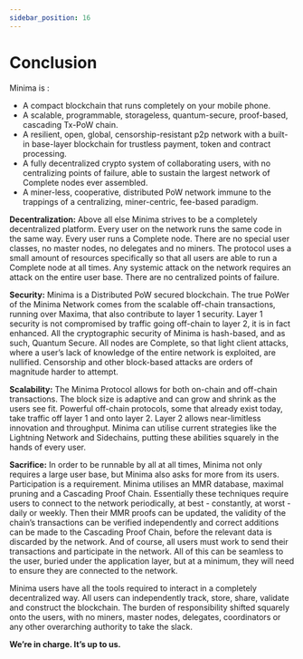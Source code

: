 ```yaml
---
sidebar_position: 16
---
```


# Conclusion

Minima is :
 
- A compact blockchain that runs completely on your mobile phone.
- A scalable, programmable, storageless, quantum-secure, proof-based, cascading Tx-PoW chain.
- A resilient, open, global, censorship-resistant p2p network with a built-in base-layer blockchain for trustless payment, token and contract processing.
- A fully decentralized crypto system of collaborating users, with no centralizing points of failure, able to sustain the largest network of Complete nodes ever assembled.
- A miner-less, cooperative, distributed PoW network immune to the trappings of a centralizing, miner-centric, fee-based paradigm.
 
**Decentralization:** Above all else Minima strives to be a completely decentralized platform. Every user on the network runs the same code in the same way. Every user runs a Complete node. There are no special user classes, no master nodes, no delegates and no miners. The protocol uses a small amount of resources specifically so that all users are able to run a Complete node at all times. Any systemic attack on the network requires an attack on the entire user base. There are no centralized points of failure. 
 
**Security:** Minima is a Distributed PoW secured blockchain. The true PoWer of the Minima Network comes from the scalable off-chain transactions, running over Maxima, that also contribute to layer 1 security. Layer 1 security is not compromised by traffic going off-chain to layer 2, it is in fact enhanced. All the cryptographic security of Minima is hash-based, and as such, Quantum Secure. All nodes are Complete, so that light client attacks, where a user’s lack of knowledge of the entire network is exploited, are nullified. Censorship and other block-based attacks are orders of magnitude harder to attempt.
 
**Scalability:** The Minima Protocol allows for both on-chain and off-chain transactions. The block size is adaptive and can grow and shrink as the users see fit. Powerful off-chain protocols, some that already exist today, take traffic off layer 1 and onto layer 2. Layer 2 allows near-limitless innovation and throughput. Minima can utilise current strategies like the Lightning Network and Sidechains, putting these abilities squarely in the hands of every user.
 
**Sacrifice:** In order to be runnable by all at all times, Minima not only requires a large user base, but Minima also asks for more from its users. Participation is a requirement. Minima utilises an MMR database, maximal pruning and a Cascading Proof Chain. Essentially these techniques require users to connect to the network periodically, at best - constantly, at worst - daily or weekly. Then their MMR proofs can be updated, the validity of the chain’s transactions can be verified independently and correct additions can be made to the Cascading Proof Chain, before the relevant data is discarded by the network. And of course, all users must work to send their transactions and participate in the network. All of this can be seamless to the user, buried under the application layer, but at a minimum, they will need to ensure they are connected to the network.

Minima users have all the tools required to interact in a completely decentralized way. All users can independently track, store, share, validate and construct the blockchain. The burden of responsibility shifted squarely onto the users, with no miners, master nodes, delegates, coordinators or any other overarching authority to take the slack. 

**We’re in charge. It’s up to us.**






